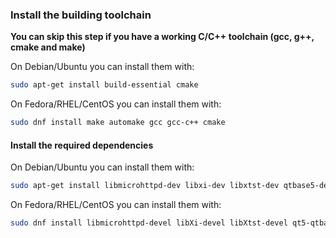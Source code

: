 ### Install the building toolchain
**You can skip this step if you have a working C/C++ toolchain (gcc, g++, cmake and make)**

On Debian/Ubuntu you can install them with:

```bash
sudo apt-get install build-essential cmake
```

On Fedora/RHEL/CentOS you can install them with:

```bash
sudo dnf install make automake gcc gcc-c++ cmake 
```

#### Install the required dependencies

On Debian/Ubuntu you can install them with:

```bash
sudo apt-get install libmicrohttpd-dev libxi-dev libxtst-dev qtbase5-dev libqt5x11extras5-dev qttools5-dev qttools5-dev-tools libgcrypt20-dev zlib1g-dev
```

On Fedora/RHEL/CentOS you can install them with:

```bash
sudo dnf install libmicrohttpd-devel libXi-devel libXtst-devel qt5-qtbase-devel qt5-qtx11extras qt5-qttools libgcrypt-devel zlib-devel
```

